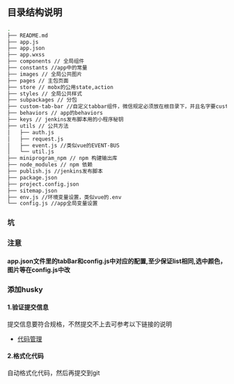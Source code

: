 ## 目录结构说明

```bash
.
├── README.md
├── app.js
├── app.json
├── app.wxss
├── components // 全局组件
├── constants //app中的常量
├── images // 全局公共图片
├── pages // 主包页面
├── store // mobx的公用state,action
├── styles // 全局公共样式
├── subpackages // 分包
├── custom-tab-bar //自定义tabbar组件，微信规定必须放在根目录下，并且名字要custom-tab-bar
├── behaviors // app的behaviors
├── keys // jenkins发布脚本用的小程序秘钥
├── utils // 公共方法
│   ├── auth.js
│   ├── request.js
│   ├── event.js //类似vue的EVENT-BUS
│   └── util.js
├── miniprogram_npm // npm 构建输出库
├── node_modules // npm 依赖
├── publish.js //jenkins发布脚本
├── package.json
├── project.config.json
├── sitemap.json
├── env.js //环境变量设置，类似vue的.env
└── config.js //app全局变量设置
```
### 坑

### 注意

#### app.json文件里的tabBar和config.js中对应的配置,至少保证list相同,选中颜色，图片等在config.js中改

### 添加husky

#### 1.验证提交信息

  提交信息要符合规格，不然提交不上去可参考以下链接的说明 
- [代码管理](https://chali.yuque.com/ehova2/th6tok/vdk9nw/edit) 


#### 2.格式化代码

自动格式化代码，然后再提交到git


